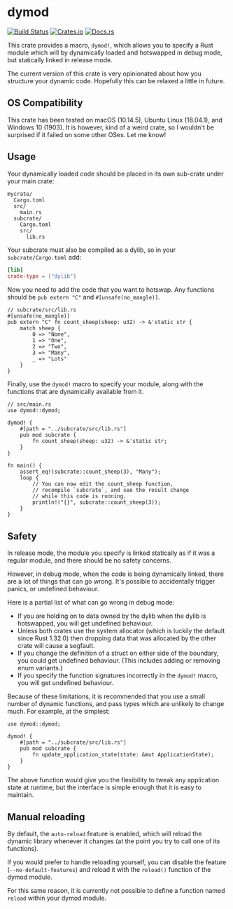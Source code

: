 # dymod

[![Build Status](https://travis-ci.org/mistodon/dymod.svg?branch=master)](https://travis-ci.org/mistodon/dymod)
[![Crates.io](https://img.shields.io/crates/v/dymod.svg)](https://crates.io/crates/dymod)
[![Docs.rs](https://docs.rs/dymod/badge.svg)](https://docs.rs/dymod/0.2.0/dymod/)

This crate provides a macro, `dymod!`, which allows you to specify a Rust module which will by dynamically loaded and hotswapped in debug mode, but statically linked in release mode.

The current version of this crate is very opinionated about how you structure your dynamic code. Hopefully this can be relaxed a little in future.

## OS Compatibility

This crate has been tested on macOS (10.14.5), Ubuntu Linux (18.04.1), and Windows 10 (1903). It is however, kind of a weird crate, so I wouldn't be surprised if it failed on some other OSes. Let me know!

## Usage

Your dynamically loaded code should be placed in its own
sub-crate under your main crate:

```text
mycrate/
  Cargo.toml
  src/
    main.rs
  subcrate/
    Cargo.toml
    src/
      lib.rs
```

Your subcrate must also be compiled as a dylib, so in your
`subcrate/Cargo.toml` add:

```toml
[lib]
crate-type = ["dylib"]
```

Now you need to add the code that you want to hotswap. Any
functions should be `pub extern "C"` and `#[unsafe(no_mangle)]`.

```rust,no_run
// subcrate/src/lib.rs
#[unsafe(no_mangle)]
pub extern "C" fn count_sheep(sheep: u32) -> &'static str {
    match sheep {
        0 => "None",
        1 => "One",
        2 => "Two",
        3 => "Many",
        _ => "Lots"
    }
}
```

Finally, use the `dymod!` macro to specify your module, along
with the functions that are dynamically available from it.

```rust,ignore
// src/main.rs
use dymod::dymod;

dymod! {
    #[path = "../subcrate/src/lib.rs"]
    pub mod subcrate {
        fn count_sheep(sheep: u32) -> &'static str;
    }
}

fn main() {
    assert_eq!(subcrate::count_sheep(3), "Many");
    loop {
        // You can now edit the count_sheep function,
        // recompile `subcrate`, and see the result change
        // while this code is running.
        println!("{}", subcrate::count_sheep(3));
    }
}
```

## Safety

In release mode, the module you specify is linked statically
as if it was a regular module, and there should be no safety
concerns.

However, in debug mode, when the code is being dynamically
linked, there are a lot of things that can go wrong. It's
possible to accidentally trigger panics, or undefined
behaviour.

Here is a partial list of what can go wrong in debug mode:

-   If you are holding on to data owned by the dylib when the
    dylib is hotswapped, you will get undefined behaviour.
-   Unless both crates use the system allocator (which is luckily
    the default since Rust 1.32.0) then dropping data that
    was allocated by the other crate will cause a segfault.
-   If you change the definition of a struct on either side of
    the boundary, you could get undefined behaviour. (This
    includes adding or removing enum variants.)
-   If you specify the function signatures incorrectly in the
    `dymod!` macro, you will get undefined behaviour.

Because of these limitations, it is recommended that you use
a small number of dynamic functions, and pass types which are
unlikely to change much. For example, at the simplest:

```rust,ignore
use dymod::dymod;

dymod! {
    #[path = "../subcrate/src/lib.rs"]
    pub mod subcrate {
        fn update_application_state(state: &mut ApplicationState);
    }
}
```

The above function would give you the flexibility to tweak any
application state at runtime, but the interface is simple enough
that it is easy to maintain.

## Manual reloading

By default, the `auto-reload` feature is enabled, which will
reload the dynamic library whenever it changes (at the point
you try to call one of its functions).

If you would prefer to handle reloading yourself, you can disable
the feature (`--no-default-features`) and reload it with the
`reload()` function of the dymod module.

For this same reason, it is currently not possible to define
a function named `reload` within your dymod module.
